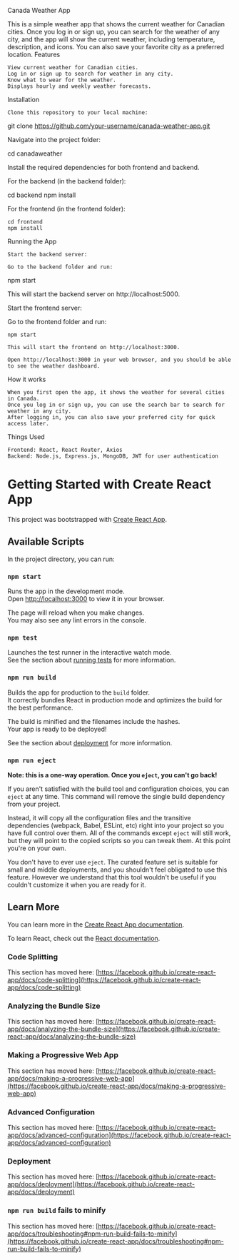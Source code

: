 Canada Weather App

This is a simple weather app that shows the current weather for Canadian cities. Once you log in or sign up, you can search for the weather of any city, and the app will show the current weather, including temperature, description, and icons. You can also save your favorite city as a preferred location.
Features

    View current weather for Canadian cities.
    Log in or sign up to search for weather in any city.
    Know what to wear for the weather.
    Displays hourly and weekly weather forecasts.

Installation

    Clone this repository to your local machine:

git clone https://github.com/your-username/canada-weather-app.git

Navigate into the project folder:

cd canadaweather

Install the required dependencies for both frontend and backend.

For the backend (in the backend folder):

cd backend
npm install

For the frontend (in the frontend folder):

    cd frontend
    npm install

Running the App

    Start the backend server:

    Go to the backend folder and run:

npm start

This will start the backend server on http://localhost:5000.

Start the frontend server:

Go to the frontend folder and run:

    npm start

    This will start the frontend on http://localhost:3000.

    Open http://localhost:3000 in your web browser, and you should be able to see the weather dashboard.

How it works

    When you first open the app, it shows the weather for several cities in Canada.
    Once you log in or sign up, you can use the search bar to search for weather in any city.
    After logging in, you can also save your preferred city for quick access later.

Things Used

    Frontend: React, React Router, Axios
    Backend: Node.js, Express.js, MongoDB, JWT for user authentication

    
# Getting Started with Create React App

This project was bootstrapped with [Create React App](https://github.com/facebook/create-react-app).

## Available Scripts

In the project directory, you can run:

### `npm start`

Runs the app in the development mode.\
Open [http://localhost:3000](http://localhost:3000) to view it in your browser.

The page will reload when you make changes.\
You may also see any lint errors in the console.

### `npm test`

Launches the test runner in the interactive watch mode.\
See the section about [running tests](https://facebook.github.io/create-react-app/docs/running-tests) for more information.

### `npm run build`

Builds the app for production to the `build` folder.\
It correctly bundles React in production mode and optimizes the build for the best performance.

The build is minified and the filenames include the hashes.\
Your app is ready to be deployed!

See the section about [deployment](https://facebook.github.io/create-react-app/docs/deployment) for more information.

### `npm run eject`

**Note: this is a one-way operation. Once you `eject`, you can't go back!**

If you aren't satisfied with the build tool and configuration choices, you can `eject` at any time. This command will remove the single build dependency from your project.

Instead, it will copy all the configuration files and the transitive dependencies (webpack, Babel, ESLint, etc) right into your project so you have full control over them. All of the commands except `eject` will still work, but they will point to the copied scripts so you can tweak them. At this point you're on your own.

You don't have to ever use `eject`. The curated feature set is suitable for small and middle deployments, and you shouldn't feel obligated to use this feature. However we understand that this tool wouldn't be useful if you couldn't customize it when you are ready for it.

## Learn More

You can learn more in the [Create React App documentation](https://facebook.github.io/create-react-app/docs/getting-started).

To learn React, check out the [React documentation](https://reactjs.org/).

### Code Splitting

This section has moved here: [https://facebook.github.io/create-react-app/docs/code-splitting](https://facebook.github.io/create-react-app/docs/code-splitting)

### Analyzing the Bundle Size

This section has moved here: [https://facebook.github.io/create-react-app/docs/analyzing-the-bundle-size](https://facebook.github.io/create-react-app/docs/analyzing-the-bundle-size)

### Making a Progressive Web App

This section has moved here: [https://facebook.github.io/create-react-app/docs/making-a-progressive-web-app](https://facebook.github.io/create-react-app/docs/making-a-progressive-web-app)

### Advanced Configuration

This section has moved here: [https://facebook.github.io/create-react-app/docs/advanced-configuration](https://facebook.github.io/create-react-app/docs/advanced-configuration)

### Deployment

This section has moved here: [https://facebook.github.io/create-react-app/docs/deployment](https://facebook.github.io/create-react-app/docs/deployment)

### `npm run build` fails to minify

This section has moved here: [https://facebook.github.io/create-react-app/docs/troubleshooting#npm-run-build-fails-to-minify](https://facebook.github.io/create-react-app/docs/troubleshooting#npm-run-build-fails-to-minify)
